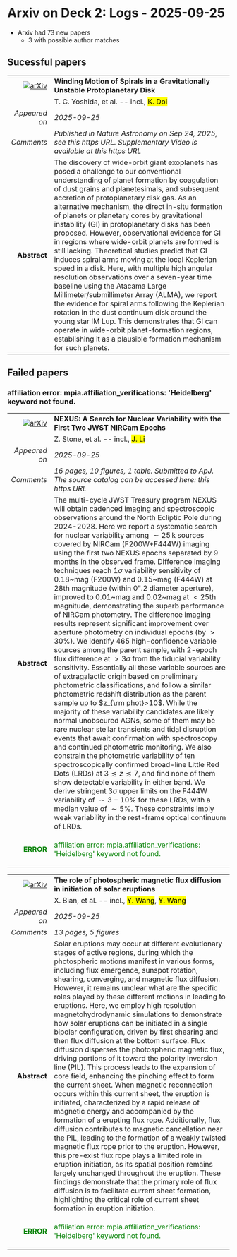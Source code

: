 # Arxiv on Deck 2: Logs - 2025-09-25

* Arxiv had 73 new papers
    * 3 with possible author matches

## Sucessful papers


|||
|---:|:---|
| [![arXiv](https://img.shields.io/badge/arXiv-2509.19761-b31b1b.svg)](https://arxiv.org/abs/2509.19761) | **Winding Motion of Spirals in a Gravitationally Unstable Protoplanetary Disk**  |
|| T. C. Yoshida, et al. -- incl., <mark>K. Doi</mark> |
|*Appeared on*| *2025-09-25*|
|*Comments*| *Published in Nature Astronomy on Sep 24, 2025, see this https URL. Supplementary Video is available at this https URL*|
|**Abstract**|            The discovery of wide-orbit giant exoplanets has posed a challenge to our conventional understanding of planet formation by coagulation of dust grains and planetesimals, and subsequent accretion of protoplanetary disk gas. As an alternative mechanism, the direct in-situ formation of planets or planetary cores by gravitational instability (GI) in protoplanetary disks has been proposed. However, observational evidence for GI in regions where wide-orbit planets are formed is still lacking. Theoretical studies predict that GI induces spiral arms moving at the local Keplerian speed in a disk. Here, with multiple high angular resolution observations over a seven-year time baseline using the Atacama Large Millimeter/submillimeter Array (ALMA), we report the evidence for spiral arms following the Keplerian rotation in the dust continuum disk around the young star IM Lup. This demonstrates that GI can operate in wide-orbit planet-formation regions, establishing it as a plausible formation mechanism for such planets.         |

## Failed papers

### affiliation error: mpia.affiliation_verifications: 'Heidelberg' keyword not found. 


|||
|---:|:---|
| [![arXiv](https://img.shields.io/badge/arXiv-2509.19585-b31b1b.svg)](https://arxiv.org/abs/2509.19585) | **NEXUS: A Search for Nuclear Variability with the First Two JWST NIRCam Epochs**  |
|| Z. Stone, et al. -- incl., <mark>J. Li</mark> |
|*Appeared on*| *2025-09-25*|
|*Comments*| *16 pages, 10 figures, 1 table. Submitted to ApJ. The source catalog can be accessed here: this https URL*|
|**Abstract**|            The multi-cycle JWST Treasury program NEXUS will obtain cadenced imaging and spectroscopic observations around the North Ecliptic Pole during 2024-2028. Here we report a systematic search for nuclear variability among $\sim 25\,$k sources covered by NIRCam (F200W+F444W) imaging using the first two NEXUS epochs separated by 9 months in the observed frame. Difference imaging techniques reach $1\sigma$ variability sensitivity of 0.18~mag (F200W) and 0.15~mag (F444W) at 28th magnitude (within 0".2 diameter aperture), improved to $0.01$~mag and $0.02$~mag at $<25$th magnitude, demonstrating the superb performance of NIRCam photometry. The difference imaging results represent significant improvement over aperture photometry on individual epochs (by $>30\%$). We identify 465 high-confidence variable sources among the parent sample, with 2-epoch flux difference at $>3\sigma$ from the fiducial variability sensitivity. Essentially all these variable sources are of extragalactic origin based on preliminary photometric classifications, and follow a similar photometric redshift distribution as the parent sample up to $z_{\rm phot}>10$. While the majority of these variability candidates are likely normal unobscured AGNs, some of them may be rare nuclear stellar transients and tidal disruption events that await confirmation with spectroscopy and continued photometric monitoring. We also constrain the photometric variability of ten spectroscopically confirmed broad-line Little Red Dots (LRDs) at $3\lesssim z \lesssim 7$, and find none of them show detectable variability in either band. We derive stringent $3\sigma$ upper limits on the F444W variability of $\sim 3-10\%$ for these LRDs, with a median value of $\sim 5\%$. These constraints imply weak variability in the rest-frame optical continuum of LRDs.         |
|<p style="color:green"> **ERROR** </p>| <p style="color:green">affiliation error: mpia.affiliation_verifications: 'Heidelberg' keyword not found.</p> |


|||
|---:|:---|
| [![arXiv](https://img.shields.io/badge/arXiv-2509.20040-b31b1b.svg)](https://arxiv.org/abs/2509.20040) | **The role of photospheric magnetic flux diffusion in initiation of solar eruptions**  |
|| X. Bian, et al. -- incl., <mark>Y. Wang</mark>, <mark>Y. Wang</mark> |
|*Appeared on*| *2025-09-25*|
|*Comments*| *13 pages, 5 figures*|
|**Abstract**|            Solar eruptions may occur at different evolutionary stages of active regions, during which the photospheric motions manifest in various forms, including flux emergence, sunspot rotation, shearing, converging, and magnetic flux diffusion. However, it remains unclear what are the specific roles played by these different motions in leading to eruptions. Here, we employ high resolution magnetohydrodynamic simulations to demonstrate how solar eruptions can be initiated in a single bipolar configuration, driven by first shearing and then flux diffusion at the bottom surface. Flux diffusion disperses the photospheric magnetic flux, driving portions of it toward the polarity inversion line (PIL). This process leads to the expansion of core field, enhancing the pinching effect to form the current sheet. When magnetic reconnection occurs within this current sheet, the eruption is initiated, characterized by a rapid release of magnetic energy and accompanied by the formation of a erupting flux rope. Additionally, flux diffusion contributes to magnetic cancellation near the PIL, leading to the formation of a weakly twisted magnetic flux rope prior to the eruption. However, this pre-exist flux rope plays a limited role in eruption initiation, as its spatial position remains largely unchanged throughout the eruption. These findings demonstrate that the primary role of flux diffusion is to facilitate current sheet formation, highlighting the critical role of current sheet formation in eruption initiation.         |
|<p style="color:green"> **ERROR** </p>| <p style="color:green">affiliation error: mpia.affiliation_verifications: 'Heidelberg' keyword not found.</p> |

